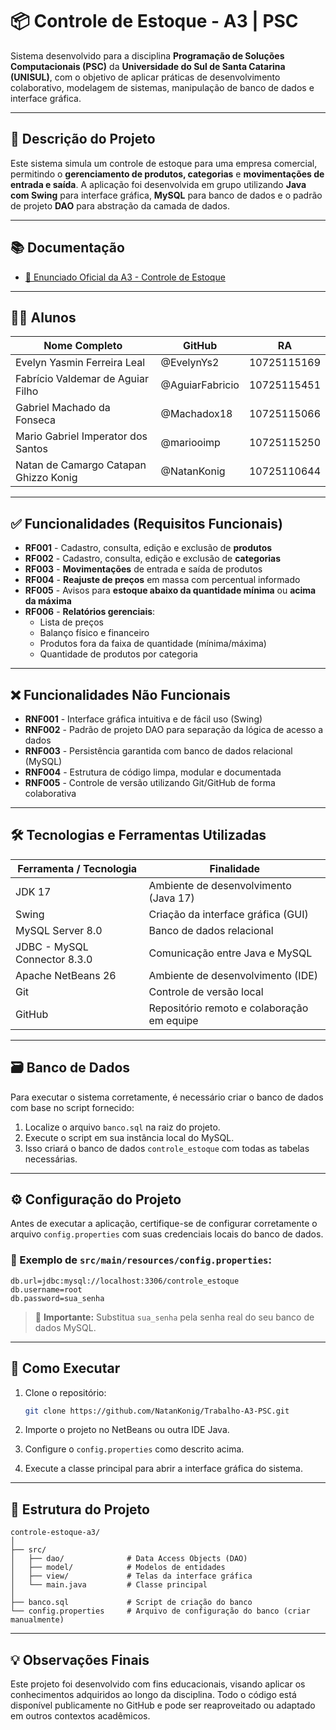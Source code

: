 # 📦 Controle de Estoque - A3 | PSC

Sistema desenvolvido para a disciplina **Programação de Soluções Computacionais (PSC)** da **Universidade do Sul de Santa Catarina (UNISUL)**, com o objetivo de aplicar práticas de desenvolvimento colaborativo, modelagem de sistemas, manipulação de banco de dados e interface gráfica.

---

## 📝 Descrição do Projeto

Este sistema simula um controle de estoque para uma empresa comercial, permitindo o **gerenciamento de produtos, categorias** e **movimentações de entrada e saída**. A aplicação foi desenvolvida em grupo utilizando **Java com Swing** para interface gráfica, **MySQL** para banco de dados e o padrão de projeto **DAO** para abstração da camada de dados.

---

## 📚 Documentação

* [📄 Enunciado Oficial da A3 - Controle de Estoque](https://mediacdns3.ulife.com.br/PAT/Upload/2855451/A3_UC_PSC_2025A_DIB_MATUTINOControleEstoque_20250408083749.pdf)

---

## 👨‍💻 Alunos

| Nome Completo                         | GitHub          | RA          |
| ------------------------------------- | --------------- | ----------- |
| Evelyn Yasmin Ferreira Leal           | @EvelynYs2      | 10725115169 |
| Fabrício Valdemar de Aguiar Filho     | @AguiarFabricio | 10725115451 |
| Gabriel Machado da Fonseca            | @Machadox18     | 10725115066 |
| Mario Gabriel Imperator dos Santos    | @mariooimp      | 10725115250 |
| Natan de Camargo Catapan Ghizzo Konig | @NatanKonig     | 10725110644 |

---

## ✅ Funcionalidades (Requisitos Funcionais)

* **RF001** - Cadastro, consulta, edição e exclusão de **produtos**  
* **RF002** - Cadastro, consulta, edição e exclusão de **categorias**  
* **RF003** - **Movimentações** de entrada e saída de produtos  
* **RF004** - **Reajuste de preços** em massa com percentual informado  
* **RF005** - Avisos para **estoque abaixo da quantidade mínima** ou **acima da máxima**  
* **RF006** - **Relatórios gerenciais**:  
    * Lista de preços  
    * Balanço físico e financeiro  
    * Produtos fora da faixa de quantidade (mínima/máxima)  
    * Quantidade de produtos por categoria  

---

## ❌ Funcionalidades Não Funcionais

* **RNF001** - Interface gráfica intuitiva e de fácil uso (Swing)  
* **RNF002** - Padrão de projeto DAO para separação da lógica de acesso a dados  
* **RNF003** - Persistência garantida com banco de dados relacional (MySQL)  
* **RNF004** - Estrutura de código limpa, modular e documentada  
* **RNF005** - Controle de versão utilizando Git/GitHub de forma colaborativa  

---

## 🛠 Tecnologias e Ferramentas Utilizadas

| Ferramenta / Tecnologia      | Finalidade                                 |
|------------------------------| ------------------------------------------ |
| JDK 17                       | Ambiente de desenvolvimento (Java 17)      |
| Swing                        | Criação da interface gráfica (GUI)         |
| MySQL Server 8.0             | Banco de dados relacional                  |
| JDBC - MySQL Connector 8.3.0 | Comunicação entre Java e MySQL             |
| Apache NetBeans 26           | Ambiente de desenvolvimento (IDE)          |
| Git                          | Controle de versão local                   |
| GitHub                       | Repositório remoto e colaboração em equipe |

---

## 🗃 Banco de Dados

Para executar o sistema corretamente, é necessário criar o banco de dados com base no script fornecido:

1. Localize o arquivo `banco.sql` na raiz do projeto.
2. Execute o script em sua instância local do MySQL.
3. Isso criará o banco de dados `controle_estoque` com todas as tabelas necessárias.

---

## ⚙️ Configuração do Projeto

Antes de executar a aplicação, certifique-se de configurar corretamente o arquivo `config.properties` com suas credenciais locais do banco de dados.

### 📄 Exemplo de `src/main/resources/config.properties`:

```properties
db.url=jdbc:mysql://localhost:3306/controle_estoque
db.username=root
db.password=sua_senha
```

> 🔐 **Importante:** Substitua `sua_senha` pela senha real do seu banco de dados MySQL.

---

## 🎯 Como Executar

1. Clone o repositório:

   ```bash
   git clone https://github.com/NatanKonig/Trabalho-A3-PSC.git
   ```
2. Importe o projeto no NetBeans ou outra IDE Java.
3. Configure o `config.properties` como descrito acima.
4. Execute a classe principal para abrir a interface gráfica do sistema.

---

## 📂 Estrutura do Projeto

```
controle-estoque-a3/
│
├── src/
│   ├── dao/              # Data Access Objects (DAO)
│   ├── model/            # Modelos de entidades
│   ├── view/             # Telas da interface gráfica
│   └── main.java         # Classe principal
│
├── banco.sql             # Script de criação do banco
└── config.properties     # Arquivo de configuração do banco (criar manualmente)
```

---

## 💡 Observações Finais

Este projeto foi desenvolvido com fins educacionais, visando aplicar os conhecimentos adquiridos ao longo da disciplina. Todo o código está disponível publicamente no GitHub e pode ser reaproveitado ou adaptado em outros contextos acadêmicos.
